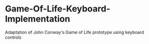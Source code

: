 # Game-Of-Life-Keyboard-Implementation
Adaptation of John Conway's Game of Life prototype using keyboard controls
